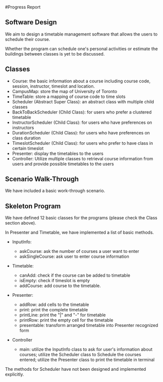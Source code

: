 #Progress Report

## Software Design
We aim to design a timetable management software that allows the users to schedule their course.

Whether the program can schedule one's personal activities or estimate the buildings between classes is yet to be discussed.

## Classes
- Course: the basic information about a course including course code, session, instructor, timeslot and location.
- CampusMap: store the map of University of Toronto
- TimeTable: store a mapping of course code to time slots
- Scheduler (Abstract Super Class): an abstract class with multiple child classes
- BackToBackScheduler (Child Class): for users who prefer a clustered timetable
- InstructorScheduler (Child Class): for users who have preferences on instructors
- DurationScheduler (Child Class): for users who have preferences on class duration
- TimeslotScheduler (Child Class): for users who prefer to have class in certain timeslot
- Presenter: display the timetables to the users
- Controller: Utilize multiple classes to retrieval course information from users and provide possible timetables to the users

## Scenario Walk-Through
We have included a basic work-through scenario.


## Skeleton Program
We have defined 12 basic classes for the programs (please check the Class section above).

In Presenter and Timetable, we have implemented a list of basic methods.

- InputInfo:
  - askCourse: ask the number of courses a user want to enter 
  - askSingleCourse: ask user to enter course information
  
- Timetable: 
  - canAdd: check if the course can be added to timetable
  - isEmpty: check if timeslot is empty 
  - addCourse: add course to the timetable.
  
- Presenter:
  - addRow: add cells to the timetable
  - print: print the complete timetable
  - printLine: print the "|" and "-" for timetable
  - printRow: print the empty cell for the timetable
  - presentable: transform arranged timetable into Presenter recognized form

- Controller
  - main: utilize the InputInfo class to ask for user's information about courses; utilize the Scheduler class to Schedule the courses entered;
          utilize the Presenter class to print the timetable in terminal

The methods for Scheduler have not been designed and implemented explicitly.